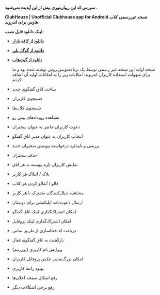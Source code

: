 **سورس کد این ریپازیتوری بیش از این آپدیت نمی‌شود .**


  
**ClubHouze | Unofficial Clubhouse app for Android
نسخه غیررسمی کلاب هاوس برای اندروید**  
  
**لینک دانلود فایل نصب:**
- **[دانلود از کافه بازار](https://cafebazaar.ir/app/ir.miladnouri.houseclub)**
- **[دانلود از گوگل پلی ](https://play.google.com/store/apps/details?id=ir.miladnouri.houseclub)**
- **[دانلود از گیت‌هاب](https://github.com/miladnouri/Houseclub/releases)**  
    
    
    نسخه اولیه این نسخه غیر رسمی توسط یک برنامه‌نویس روس نوشته شده بود و ما برای سهولت استفاده کاربران اندروید، امکانات زیر را به امکانات اولیه آن اضافه کردم:  
  


- ساخت اتاق گفتگوی جدید
- جستجوی کاربران
- جستجوی کلاب‌ها
- مشاهده رویدادهای پیش رو
- دعوت کاربران حاضر به عنوان سخنران
- انتخاب کاربران به عنوان مدیر اتاق گفتگو
- بررسی و تایید/رد درخواست پیوستن سخنران جدید
- حذف سخنران
- نمایش کاربران تازه پیوسته به هر اتاق
- بلاک / آنبلاک هر کاربر
- فالو / آنفالو کردن هر کلاب
- مشاهده دنبال‌کنندگان مشترک با هر کاربر
- ارسال دعوت‌نامه اپلیکیشن برای دوستان
- امکان اشتراک‌گذاری لینک اتاق گفتگو
- امکان اشتراک‌گذاری لینک پروفایل
- دریافت کد فعالسازی از طریق تماس
- بازگشت به اتاق گفتگوی فعال
- ویرایش نام کاربری (یوزرنیم)
- امکان بزرگ‌نمایی عکس پروفایل کاربران
- بهبود رابط کاربری
- رفع اشکال صفحه اعلان‌ها
- رفع برخی اشکالات دیگر
